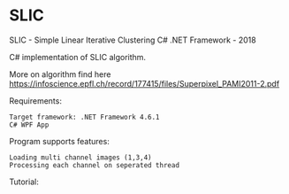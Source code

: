 # SLIC
SLIC - Simple Linear Iterative Clustering C# .NET Framework - 2018

C# implementation of SLIC algorithm.

More on algorithm find here https://infoscience.epfl.ch/record/177415/files/Superpixel_PAMI2011-2.pdf

Requirements:

    Target framework: .NET Framework 4.6.1
    C# WPF App

Program supports features:

    Loading multi channel images (1,3,4)
    Processing each channel on seperated thread

Tutorial:

